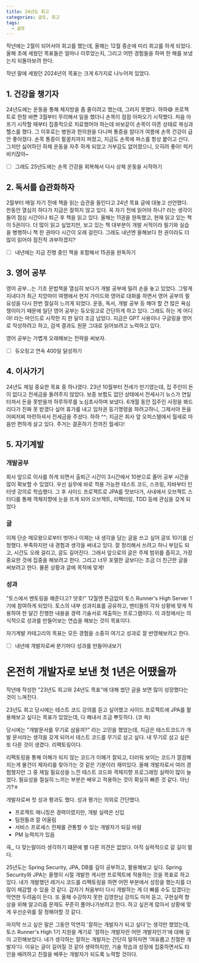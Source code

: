 ```yaml
---
title: 24년도 회고
categories: 글또, 회고
tags:
  - 글또
---
```


작년에는 2월이 되어서야 회고를 했는데, 올해는 12월 중순에 미리 회고를 하게 되었다.
올해 초에 세웠던 목표들은 얼마나 이루었는지, 그리고 어떤 경험들을 하며 한 해를 보냈는지 되돌아보려 한다.

작년 말에 세웠던 2024년의 목표는 크게 6가지로 나누어져 있었다.

## 1. 건강을 챙기자
24년도에는 운동을 통해 체지방을 좀 줄이려고 했는데, 그러지 못했다. 하하😅
프로젝트로 한창 바쁜 3월부터 무리해서 일을 했더니 손목이 점점 아파오기 시작했다.
처음 아프기 시작할 때부터 집중적으로 치료했어야 하는데 바보같이 손목이 아픈 상태로 복싱과 헬스를 했다.
그 이후로는 병원과 한의원을 다니며 통증을 참다가 여름에 손목 건강이 급 안 좋아졌다. 손목 통증이 팔꿈치까지 퍼졌고, 지금도 손목에 파스를 항상 붙이고 산다.
그치만 싫어하던 하체 운동을 자주 하게 되었고 거부감도 없어졌으니, 오히려 좋아! 럭키비키잖아~

- [ ] 그래도 25년도에는 손목 건강을 회복해서 다시 상체 운동을 시작하기

## 2. 독서를 습관화하자
2월부터 매일 자기 전에 책을 읽는 습관을 들인다고 24년 목표 글에 대놓고 선언했다. 한동안 열심히 하다가 지금은 잘하지 않고 있다. 꼭 자기 전에 읽어야 하나? 라는 생각이 들어 점심 시간이나 퇴근 후 책을 읽고 있다.
올해는 11권을 완독했고, 현재 읽고 있는 책이 5권이다. 더 많이 읽고 싶었지만, 보고 있는 책 대부분이 개발 서적이라 필기와 실습을 병행하니 책 한 권마다 시간이 오래 걸린다.
그래도 내년엔 올해보다 한 권이라도 더 많이 읽어야 점진적 과부하겠지?

- [ ] 내년에는 지금 진행 중인 책을 포함해서 15권을 완독하기

## 3. 영어 공부
영어 공부...는 기초 문법책을 열심히 보다가 개발 공부에 밀려 손을 놓고 있었다. 그렇게 지내다가 최근 치앙마이 여행에서 현지 가이드와 영어로 대화를 하면서 영어 공부의 필요성을 다시 한번 절실히 느끼게 되었다.
운동, 독서, 개발 공부 등 해야 할 건 많은 욕심쟁이이기 때문에 일단 영어 공부는 듀오링고로 간단하게 하고 있다.
그래도 하는 게 어디야! 라는 마인드로 시작한 지 한 달이 조금 넘었다. 지금은 GPT 사용이나 구글링을 영어로 작성하려고 하고, 검색 결과도 원문 그대로 읽어보려고 노력하고 있다.

영어 공부는 가볍게 오래해보는 전략을 써보자.
- [ ] 듀오링고 연속 400일 달성하기

## 4. 이사가기
24년도 제일 중요한 목표 중 하나였다. 23년 10월부터 전세가 만기였는데, 집 주인이 돈이 없다고 전세금을 돌려주지 않았다. 보증 보험도 없던 상태에서 전세사기 뉴스가 연일 터져서 돈을 못받을까 하루하루를 노심초사하며 보냈다. 6개월 동안 집주인 사정을 봐드리다가 진짜 못 받겠다 싶어 휴가를 내고 임차권 등기명령을 하려고하니, 그제서야 돈을 어찌저찌 마련하셔서 전세금을 주셨다. 하하 ^^;
지금은 회사 앞 오피스텔에서 월세로 마음만 편하게 살고 있다. 주거는 결혼하기 전까진 월세다!

## 5. 자기계발
### 개발공부
회사 앞으로 이사를 하게 되면서 출퇴근 시간이 3시간에서 10분으로 줄어 공부 시간을 많이 확보할 수 있었다. 우선 실무에 바로 적용 가능한 테스트 코드, 스프링, 자바부터 인터넷 강의로 학습했다.
그 후 사이드 프로젝트로 JPA를 맛보다가, 사내에서 오브젝트 스터디를 통해 객체지향에 눈을 뜨게 되어 오브젝트, 리팩터링, TDD 등에 관심을 갖게 되었다

### 글
이제 단순 메모왕으로부터 벗어나 이제는 내 생각을 담는 글을 쓰고 싶어 글또 10기를 신청했다. 부족하지만 내 경험과 생각을 써내고 있다. 잘 정리해서 쓰려고 하니 부담도 되고, 시간도 오래 걸리고, 글도 길어진다.
그래서 앞으로의 글은 주제 범위를 좁히고, 가장 중요한 것에 집중을 해보려고 한다. 그리고 너무 포멀한 글보다는 조금 더 친근한 글을 써보려고 한다. 물론 상황과 글에 목적에 맞게!

### 성과
"토스에서 멘토링을 해준다고? 얏호!"
12월엔 뜬금없이 토스 Runner's High Server 1기에 참여하게 되었다. 토스의 내부 성과지표를 공유하고, 멘티들의 각자 상황에 맞게 적용하여 한 달간 진행한 내용을 경력 기술서로 제출하는 프로그램이다. 이 과정에서는 의식적으로 성과를 만들어보는 연습을 해보는 것이 목표이다.

자기계발 카테고리의 목표는 모든 경험을 소중히 여기고 성과로 잘 반영해보려고 한다.
- [ ] 내년에 개발자로써 분기마다 성과를 만들어내보기


# 온전히 개발자로 보낸 첫 1년은 어땠을까
작년에 작성한 "23년도 회고와 24년도 목표"에 대해 썼던 글을 보면 많이 성장했다는 것이 느껴진다.

23년도 회고 당시에는 테스트 코드 강의를 듣고 싶어했고 사이드 프로젝트에 JPA를 활용해보고 싶다는 목표가 있었는데, 다 해내서 조금 뿌듯하다. (코 쓱)

당시에는 "개발문서를 무기로 삼을까?" 라는 고민을 했었는데, 지금은 테스트코드가 개발 문서라는 생각을 갖게 되어서 테스트 코드를 무기로 삼고 싶다.
내 무기로 삼고 싶은 또 다른 것이 생겼다. 리팩토링이다.

리팩토링을 통해 이해가 되지 않는 코드가 이해가 잘되고, 더러워 보이는 코드가 깔끔해지는게 물건이 제자리를 찾아가는 것 같은 기분이라 재미있다.
올해 개발자로서 여러 경험했지만 그 중 제일 필요성을 느낀 테스트 코드와 객체지향 프로그래밍 실력이 많이 늘었다. 필요성을 절실히 느끼는 부분은 배우고 적용하는 것이 확실히 빠른 것 같다. 아닌가?ㅎ

개발자로써 첫 성과 평과도 했다. 성과 평가는 의외로 간단했다.
- 프로젝트 매니징은 경력이였지만, 개발 실력은 신입
- 팀원들과 잘 어울림
- 서비스 프로세스 전체를 관통할 수 있는 개발자가 되길 바람
- PM 능력치가 있음

큭,, 다 맞는말이라 생각하기 떄문에 별 다른 의견은 없었다. 아직 실력적으로 갈 길이 멀다.

25년도는 Spring Security, JPA, DB를 깊이 공부하고, 활용해보고 싶다. Spring Security와 JPA는 올챙이 시절 개발한 게시판 프로젝트에 적용하는 것을 목표로 하고 있다.
내가 개발했던 레거시 코드를 리팩토링을 하면 어떤 부분에서 성장을 했는지를 더 많이 체감할 수 있을 것 같다. 갑자기 처음부터 다시 개발하는 게 더 빠를 수도 있겠다는 막연한 두려움이 든다.
또 올해 수강하지 못한 김영한님 강의도 마저 듣고, 구현실력 향상을 위해 알고리즘 문제도 꾸준히 풀어나가보려고 한다. 하고 싶은게 많아서 상황에 맞게 우선순위를 잘 정해야할 것 같다.

마지막 쓰고 싶은 말은 그동안 막연히 '잘하는 개발자가 되고 싶다'는 생각만 했었는데, 토스 Runner's High 1기 지원을 계기로 '잘하는 개발자란 어떤 개발자인가'에 대해 깊이 고민해보았다.
내가 생각하는 잘하는 개발자는 간단히 말하자면 '여유롭고 친절한 개발자'다.
이유는 글이 길어질 것 같아 생략하지만, 기술 학습과 성장에 집중하면서도 타인을 배려하고 친절을 베푸는 개발자가 되도록 노력할 것이다. 
